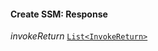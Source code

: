 

#### Create SSM: Response  
  
<article>

*invokeReturn* [`List<InvokeReturn>`](/docs/ssm-chaincode-invokereturn--page#invokereturn) 

</article>


